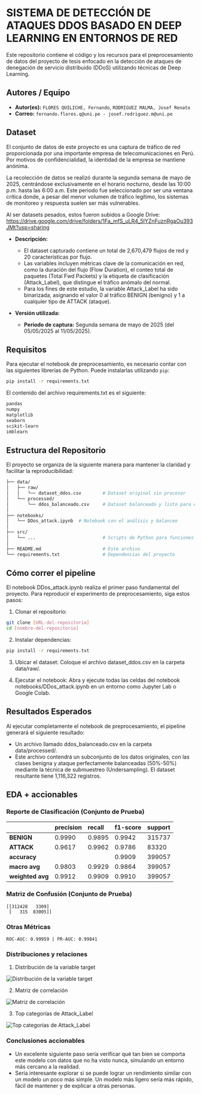 # SISTEMA DE DETECCIÓN DE ATAQUES DDOS BASADO EN DEEP LEARNING EN ENTORNOS DE RED

Este repositorio contiene el código y los recursos para el preprocesamiento de datos del proyecto de tesis enfocado en la detección de ataques de denegación de servicio distribuido (DDoS) utilizando técnicas de Deep Learning.

## Autores / Equipo

* **Autor(es):** `FLORES QUILICHE, Fernando`, `RODRIGUEZ MALMA, Josef Renato`
* **Correo:** `fernando.flores.q@uni.pe - josef.rodriguez.m@uni.pe`

## Dataset

El conjunto de datos de este proyecto es una captura de tráfico de red proporcionada por una importante empresa de telecomunicaciones en Perú. Por motivos de confidencialidad, la identidad de la empresa se mantiene anónima.

La recolección de datos se realizó durante la segunda semana de mayo de 2025, centrándose exclusivamente en el horario nocturno, desde las 10:00 p.m. hasta las 6:00 a.m. Este periodo fue seleccionado por ser una ventana crítica donde, a pesar del menor volumen de tráfico legítimo, los sistemas de monitoreo y respuesta suelen ser más vulnerables.

Al ser datasets pesados, estos fueron subidos a Google Drive: https://drive.google.com/drive/folders/1Fa_mfS_uLR4_5IYZnFuznRgaOu393JMt?usp=sharing

* **Descripción:**

  * El dataset capturado contiene un total de 2,670,479 flujos de red y 20 características por flujo.
  * Las variables incluyen métricas clave de la comunicación en red, como la duración del flujo (Flow Duration), el conteo total de paquetes (Total Fwd Packets) y la etiqueta de clasificación (Attack_Label), que distingue el tráfico anómalo del normal.
  * Para los fines de este estudio, la variable Attack_Label ha sido binarizada, asignando el valor 0 al tráfico BENIGN (benigno) y 1 a cualquier tipo de ATTACK (ataque).

* **Versión utilizada:**

  * **Periodo de captura:** Segunda semana de mayo de 2025 (del 05/05/2025 al 11/05/2025).

## Requisitos

Para ejecutar el notebook de preprocesamiento, es necesario contar con las siguientes librerías de Python. Puede instalarlas utilizando `pip`:

```bash
pip install -r requirements.txt
```
El contenido del archivo requirements.txt es el siguiente:
```bash
pandas
numpy
matplotlib
seaborn
scikit-learn
imblearn
```

## Estructura del Repositorio
El proyecto se organiza de la siguiente manera para mantener la claridad y facilitar la reproducibilidad:

```bash
├── data/
│   ├── raw/
│   │   └── dataset_ddos.csv        # Dataset original sin procesar
│   └── processed/
│       └── ddos_balanceado.csv     # Dataset balanceado y listo para el modelo
│
├── notebooks/
│   └── DDos_attack.ipynb  # Notebook con el análisis y balanceo
│
├── src/
│   └── ...                         # Scripts de Python para funciones auxiliares (si aplica)
│
├── README.md                       # Este archivo
└── requirements.txt                # Dependencias del proyecto
```

## Cómo correr el pipeline
El notebook DDos_attack.ipynb realiza el primer paso fundamental del proyecto. Para reproducir el experimento de preprocesamiento, siga estos pasos:

1. Clonar el repositorio:

```bash
git clone [URL-del-repositorio]
cd [nombre-del-repositorio]
```

2. Instalar dependencias:
```bash
pip install -r requirements.txt
```
3. Ubicar el dataset: Coloque el archivo dataset_ddos.csv en la carpeta data/raw/.

4. Ejecutar el notebook: Abra y ejecute todas las celdas del notebook notebooks/DDos_attack.ipynb en un entorno como Jupyter Lab o Google Colab.

## Resultados Esperados
Al ejecutar completamente el notebook de preprocesamiento, el pipeline generará el siguiente resultado:
- Un archivo llamado ddos_balanceado.csv en la carpeta data/processed/.
- Este archivo contendrá un subconjunto de los datos originales, con las clases benigna y ataque perfectamente balanceadas (50%-50%) mediante la técnica de submuestreo (Undersampling). El dataset resultante tiene 1,116,322 registros.

## EDA + accionables
### Reporte de Clasificación (Conjunto de Prueba)

|               | precision | recall | f1-score | support |
| :------------ | :-------- | :----- | :------- | :------ |
| **BENIGN** | 0.9990    | 0.9895 | 0.9942   | 315737  |
| **ATTACK** | 0.9617    | 0.9962 | 0.9786   | 83320   |
| **accuracy** |           |        | 0.9909   | 399057  |
| **macro avg** | 0.9803    | 0.9929 | 0.9864   | 399057  |
| **weighted avg**| 0.9912    | 0.9909 | 0.9910   | 399057  |

### Matriz de Confusión (Conjunto de Prueba)

```
[[312428   3309]
 [   315  83005]]
```

### Otras Métricas

```
ROC-AUC: 0.99959 | PR-AUC: 0.99841
```
### Distribuciones y relaciones
1. Distribución de la variable target

![Distribución de la variable target](./src/img/graf01.png)

2. Matriz de correlación

![Matriz de correlación](./src/img/graf02.png)

3. Top categorías de Attack_Label

![Top categorías de Attack_Label](./src/img/graf03.png)

### Conclusiones accionables
- Un excelente siguiente paso sería verificar qué tan bien se comporta este modelo con datos que no ha visto nunca, simulando un entorno más cercano a la realidad.
- Sería interesante explorar si se puede lograr un rendimiento similar con un modelo un poco más simple. Un modelo más ligero sería más rápido, fácil de mantener y de explicar a otras personas.